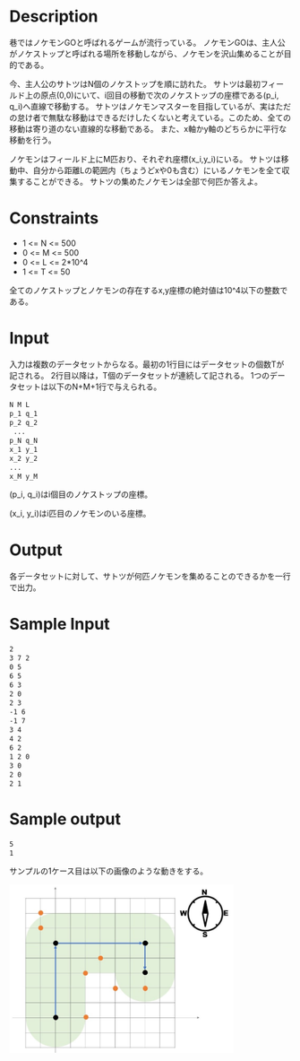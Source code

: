 # Description
巷ではノケモンGOと呼ばれるゲームが流行っている。
ノケモンGOは、主人公がノケストップと呼ばれる場所を移動しながら、ノケモンを沢山集めることが目的である。

今、主人公のサトツはN個のノケストップを順に訪れた。
サトツは最初フィールド上の原点(0,0)にいて、i回目の移動で次のノケストップの座標である(p_i, q_i)へ直線で移動する。
サトツはノケモンマスターを目指しているが、実はただの怠け者で無駄な移動はできるだけしたくないと考えている。このため、全ての移動は寄り道のない直線的な移動である。
また、x軸かy軸のどちらかに平行な移動を行う。

ノケモンはフィールド上にM匹おり、それぞれ座標(x_i,y_i)にいる。
サトツは移動中、自分から距離Lの範囲内（ちょうどxや0も含む）にいるノケモンを全て収集することができる。
サトツの集めたノケモンは全部で何匹か答えよ。

# Constraints
* 1 <= N <= 500
* 0 <= M <= 500
* 0 <= L <= 2*10^4
* 1 <= T <= 50

全てのノケストップとノケモンの存在するx,y座標の絶対値は10^4以下の整数である。

# Input
入力は複数のデータセットからなる。最初の1行目にはデータセットの個数Tが記される。
2行目以降は，T個のデータセットが連続して記される。
1つのデータセットは以下のN+M+1行で与えられる。

```
N M L
p_1 q_1
p_2 q_2
 ... 
p_N q_N
x_1 y_1
x_2 y_2
...
x_M y_M
```

(p_i, q_i)はi個目のノケストップの座標。

(x_i, y_i)はi匹目のノケモンのいる座標。

# Output
各データセットに対して、サトツが何匹ノケモンを集めることのできるかを一行で出力。

# Sample Input
```
2
3 7 2
0 5
6 5
6 3
2 0
2 3
-1 6
-1 7
3 4
4 2
6 2
1 2 0
3 0
2 0
2 1
```

# Sample output
```
5
1
```

サンプルの1ケース目は以下の画像のような動きをする。

<img src="nokemon.jpg" width="400">
